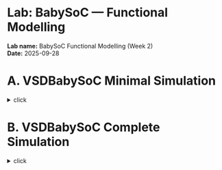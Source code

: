 # Lab: BabySoC — Functional Modelling
**Lab name:** BabySoC Functional Modelling (Week 2)  
**Date:** 2025-09-28  <!-- replace with actual date -->  

# A. VSDBabySoC Minimal Simulation
<details>
  <summary>click</summary>

This repository contains the RTL code for a minimal BabySoC including:

- **DAC** (`avsddac.v`)
- **PLL** (`avsdpll.v`)
- **Clock gate** (`clk_gate.v`)

A minimal testbench (`tb_minimal.v`) is provided to simulate these modules and generate waveforms.

---

## Prerequisites

- Linux environment
- [Icarus Verilog](http://iverilog.icarus.com/) (`iverilog`) installed
- [GTKWave](http://gtkwave.sourceforge.net/) (`gtkwave`) installed for waveform viewing

---

## Run Minimal Simulation

1. **Compile the RTL and testbench**

```bash
iverilog -g2012 -o tb_minimal_tb avsddac.v avsdpll.v clk_gate.v tb_minimal.v
```
---

## 1. Aim
**To perform a complete functional modelling exercise of the BabySoC educational SoC: compile, simulate, view waveforms, capture evidence (VCD, screenshots, logs) and analyze clock/reset/dataflow. This verifies the functional correctness of BabySoC before any synthesis/layout steps.**

---

## 2. Objectives

- Clone and inspect the BabySoC project source.  
- Compile the design and its testbench using **Icarus Verilog (iverilog)**.  
- Run simulation (`vvp`), generate `.vcd` waveform files.  
- View and analyze waveforms with **GTKWave** and capture screenshots showing reset, clock, and data movement.  
- Save console logs and wave dumps into the project folder.  
- (Optional) Synthesize the design using **Yosys** and verify netlist equivalence with a testbench.

---





## 3. Tools & Environment
- OS: Ubuntu (VirtualBox VM)  
- Icarus Verilog (`iverilog`) — check: `iverilog -V`  
- GTKWave (`gtkwave`) — check: `gtkwave --version`  
- Git (`git`) — check: `git --version`  
- (Optional) Yosys — check: `yosys -V`  
- Workspace (this repo): `~/rtl2gds-vlsi-tools/week2/week2.1_babiesoc`



## 4. File / Folder Layout (expected)

After finishing this lab, this folder should look like:

```bash
week2_babySoC/
├─ src/                  # Verilog source files you used
├─ vcd/                  # generated .vcd waveform files
├─ screenshots/          # GTKWave screenshots (reset, clock, dataflow)
├─ logs/                 # sim logs, stdout/stderr captures
├─ run_babySoC.sh       # run script (provided below)
├─ tb_run.v              # (if created) testbench file
└─ README.md             # this file
```



---

## 5. Procedure (Step-by-Step)
Start in your VM terminal. Commands assume your repo is cloned at ~/rtl2gds-vlsi-tools. Adjust paths if different.

### Step 1 — Prepare Workspace
The SFAL repo contains the BabySoC materials. If you already have extracted sources, copy them into src/ instead.
```bash
# go to repo
cd ~/rtl2gds-vlsi-tools

# create lab folder and subfolders
mkdir -p week2/week2.1_babiesoc
cd week2/week2.1_babiesoc

# create directories for deliverables
mkdir -p src vcd screenshots logs

```

### Step 2 — Clone BabySoC Source
```bash
git clone https://github.com/hemanthkumardm/SFAL-VSD-SoC-Journey.git clone
# locate the BabySoC project inside the cloned repo (folder name may vary)
# use tab-complete or ls to find it, then copy .v files to src/
cp clone/*/*BabySoC*/*.v src/ 2>/dev/null || cp -r clone/*/*/12.* src/ 2>/dev/null
# if the above doesn't copy, manually open the folder and copy the .v files into src/

```
### Step 3 — Inspect Files
```bash
cd src
ls -lh
# find potential testbench files
find . -maxdepth 2 -type f -iname "*tb*.v" -o -iname "*test*.v"
# try to identify the top-level module name
grep -R "module " *.v | sed -n '1,200p'

```
### Step 4 — Compile Design + Testbench with Icarus Verilog
```bash
# example (replace tb_babiesoc.v with actual testbench filename)
cd ~/rtl2gds-vlsi-tools/week2/week2.1_babiesoc/src
iverilog -o ../babiesoc_sim tb_babiesoc.v $(find . -name "*.v")
# if tb_babiesoc.v is inside src and there are dependencies, the command above compiles all .v files

```

### Step 5 - Run simulation and capture logs
```bash
# run simulator; capture both stdout and stderr
cd ~/rtl2gds-vlsi-tools/week2/week2.1_babiesoc
vvp babiesoc_sim &> logs/sim_full.log
# check log
tail -n 200 logs/sim_full.log

```


### Step 6 — Confirm .vcd (wave dump) exists
Open the vcd folder:
```bash

ls -lh vcd || ls -lh *.vcd
# If the testbench wrote tb_babiesoc.vcd or babysoc.vcd, move it into vcd/
mv *.vcd vcd/ 2>/dev/null || true
ls -lh vcd


```



## 8. Results

### Reset Behavior
- Reset asserted at start, deasserted after 100 ns.  
- Program counter initialized to 0.  

### Clock Behavior
- Clock toggles every 5 ns → period = 10 ns.  
- Rising edges trigger state updates.  

### Dataflow Behavior
- PC increments sequentially.  
- Memory reads observed.  
- Write cycles show `mem_we` asserted.  

---

<img src="screenshots/week2.png" alt="BabySoC Week 2 Screenshot" width="1000"/>

## 9. Discussion
- Reset must be long enough for modules to initialize.  
- Clock edges synchronize instruction fetch and memory ops.  
- Dataflow between CPU, memory, and peripherals confirms correct integration.  
- If `.vcd` missing → add `$dumpfile` + `$dumpvars` in TB.  
- If modules missing → ensure all `.v` files compiled.  

---

## 10. Summary
This lab demonstrated functional modelling of BabySoC:
- Cloned source, compiled, and simulated.  
- Observed reset, clock, and dataflow in GTKWave.  
- Captured logs and waveforms for documentation.  

---

## 11. What I Learned
- Managing multi-file Verilog simulation with Icarus.  
- Writing/using testbenches to generate `.vcd`.  
- Using GTKWave to inspect digital waveforms.  
- Understanding reset, clock, and data dependencies in SoC.  
- Storing structured deliverables in GitHub for traceability.  

---

## 12. Deliverables Checklist
- [ ] `src/` → BabySoC Verilog source  
- [ ] `vcd/` → waveform dumps  
- [ ] `screenshots/` → reset, clock, dataflow  
- [ ] `logs/` → sim logs  
- [ ] `README.md` → this file
</details>


# B. VSDBabySoC Complete Simulation

<details>
  <summary>click</summary>

  </details>

